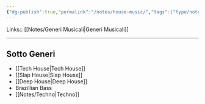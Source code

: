 ```yaml
---
{"dg-publish":true,"permalink":"/notes/house-music/","tags":["type/note"]}
---
```


Links:: [[Notes/Generi Musicali\|Generi Musicali]]

---

## Sotto Generi

- [[Tech House\|Tech House]]
- [[Slap House\|Slap House]]
- [[Deep House\|Deep House]]
- Brazillian Bass
- [[Notes/Techno\|Techno]]

